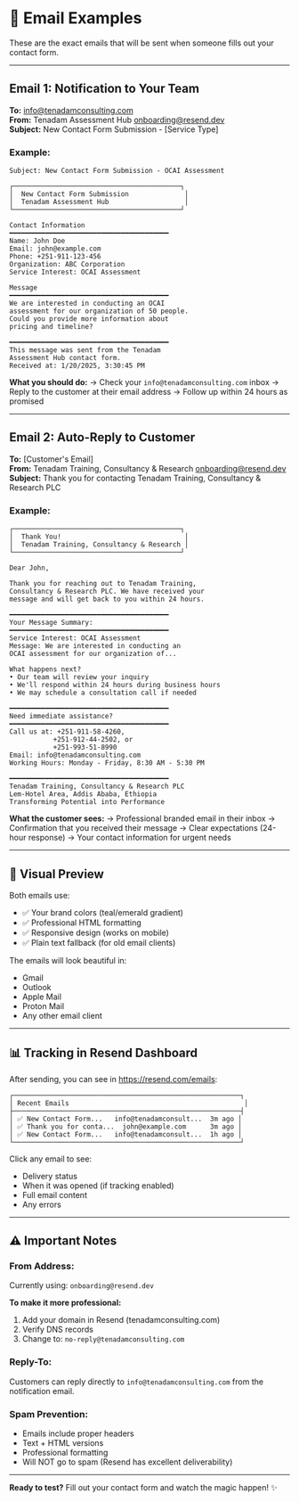 # 📧 Email Examples

These are the exact emails that will be sent when someone fills out your contact form.

---

## Email 1: Notification to Your Team

**To:** info@tenadamconsulting.com  
**From:** Tenadam Assessment Hub <onboarding@resend.dev>  
**Subject:** New Contact Form Submission - [Service Type]

### Example:
```
Subject: New Contact Form Submission - OCAI Assessment

┌──────────────────────────────────────────┐
│  New Contact Form Submission              │
│  Tenadam Assessment Hub                   │
└──────────────────────────────────────────┘

Contact Information
━━━━━━━━━━━━━━━━━━━━━━━━━━━━━━━━━━━━━━━━
Name: John Doe
Email: john@example.com
Phone: +251-911-123-456
Organization: ABC Corporation
Service Interest: OCAI Assessment

Message
━━━━━━━━━━━━━━━━━━━━━━━━━━━━━━━━━━━━━━━━
We are interested in conducting an OCAI
assessment for our organization of 50 people.
Could you provide more information about
pricing and timeline?

━━━━━━━━━━━━━━━━━━━━━━━━━━━━━━━━━━━━━━━━
This message was sent from the Tenadam
Assessment Hub contact form.
Received at: 1/20/2025, 3:30:45 PM
```

**What you should do:**
→ Check your `info@tenadamconsulting.com` inbox
→ Reply to the customer at their email address
→ Follow up within 24 hours as promised

---

## Email 2: Auto-Reply to Customer

**To:** [Customer's Email]  
**From:** Tenadam Training, Consultancy & Research <onboarding@resend.dev>  
**Subject:** Thank you for contacting Tenadam Training, Consultancy & Research PLC

### Example:
```
┌──────────────────────────────────────────┐
│  Thank You!                               │
│  Tenadam Training, Consultancy & Research │
└──────────────────────────────────────────┘

Dear John,

Thank you for reaching out to Tenadam Training,
Consultancy & Research PLC. We have received your
message and will get back to you within 24 hours.

━━━━━━━━━━━━━━━━━━━━━━━━━━━━━━━━━━━━━━━━
Your Message Summary:
━━━━━━━━━━━━━━━━━━━━━━━━━━━━━━━━━━━━━━━━
Service Interest: OCAI Assessment
Message: We are interested in conducting an
OCAI assessment for our organization of...

What happens next?
• Our team will review your inquiry
• We'll respond within 24 hours during business hours
• We may schedule a consultation call if needed

━━━━━━━━━━━━━━━━━━━━━━━━━━━━━━━━━━━━━━━━
Need immediate assistance?
━━━━━━━━━━━━━━━━━━━━━━━━━━━━━━━━━━━━━━━━
Call us at: +251-911-58-4260,
           +251-912-44-2502, or
           +251-993-51-8990
Email: info@tenadamconsulting.com
Working Hours: Monday - Friday, 8:30 AM - 5:30 PM

━━━━━━━━━━━━━━━━━━━━━━━━━━━━━━━━━━━━━━━━
Tenadam Training, Consultancy & Research PLC
Lem-Hotel Area, Addis Ababa, Ethiopia
Transforming Potential into Performance
```

**What the customer sees:**
→ Professional branded email in their inbox
→ Confirmation that you received their message
→ Clear expectations (24-hour response)
→ Your contact information for urgent needs

---

## 🎨 Visual Preview

Both emails use:
- ✅ Your brand colors (teal/emerald gradient)
- ✅ Professional HTML formatting
- ✅ Responsive design (works on mobile)
- ✅ Plain text fallback (for old email clients)

The emails will look beautiful in:
- Gmail
- Outlook
- Apple Mail
- Proton Mail
- Any other email client

---

## 📊 Tracking in Resend Dashboard

After sending, you can see in https://resend.com/emails:

```
┌─────────────────────────────────────────────────────────┐
│ Recent Emails                                            │
├─────────────────────────────────────────────────────────┤
│ ✅ New Contact Form...   info@tenadamconsult...  3m ago │
│ ✅ Thank you for conta...  john@example.com      3m ago │
│ ✅ New Contact Form...   info@tenadamconsult...  1h ago │
└─────────────────────────────────────────────────────────┘
```

Click any email to see:
- Delivery status
- When it was opened (if tracking enabled)
- Full email content
- Any errors

---

## ⚠️ Important Notes

### From Address:
Currently using: `onboarding@resend.dev`

**To make it more professional:**
1. Add your domain in Resend (tenadamconsulting.com)
2. Verify DNS records
3. Change to: `no-reply@tenadamconsulting.com`

### Reply-To:
Customers can reply directly to `info@tenadamconsulting.com`
from the notification email.

### Spam Prevention:
- Emails include proper headers
- Text + HTML versions
- Professional formatting
- Will NOT go to spam (Resend has excellent deliverability)

---

**Ready to test?** Fill out your contact form and watch the magic happen! ✨




